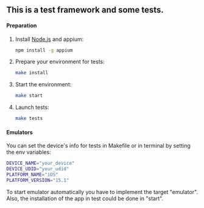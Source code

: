 ## This is a test framework and some tests.

#### Preparation
1. Install [Node.js](https://nodejs.org/en/download/prebuilt-installer/current)
and appium:
    ```bash
   npm install -g appium
    ```
   
2. Prepare your environment for tests:
   ```bash
   make install
   ```
   
3. Start the environment:
   ```bash
   make start
   ```

4. Launch tests:
    ```bash
   make tests
    ```


#### Emulators

You can set the device's info for tests in Makefile or in terminal by setting the env variables:
```bash
DEVICE_NAME="your_device"
DEVICE_UDID="your_udid"
PLATFORM_NAME="iOS"
PLATFORM_VERSION="15.1"
```

To start emulator automatically you have to implement the target "emulator".
Also, the installation of the app in test could be done in "start".
